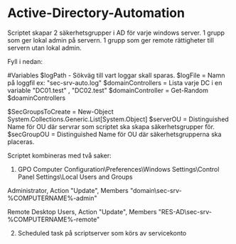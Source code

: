 # Active-Directory-Automation

Scriptet skapar 2 säkerhetsgrupper i AD för varje windows server.
1 grupp som ger lokal admin på servern.
1 grupp som ger remote rättigheter till servern utan lokal admin.

Fyll i nedan:

#Variables
$logPath - Sökväg till vart loggar skall sparas.
$logFile = Namn på loggfil ex: "sec-srv-auto.log"
$domainControllers = Lista varje DC i en variable "DC01.test" , "DC02.test"
$domainController = Get-Random $doaminControllers

$SecGroupsToCreate = New-Object System.Collections.Generic.List[System.Object]
$serverOU =  Distinguished Name för OU där servrar som scriptet ska skapa säkerhetsgrupper för.
$secGroupOU = Distinguished Name för OU där säkerhetsgrupperna ska placeras.


Scriptet kombineras med två saker: 

1. GPO
Computer Configuration\Preferences\Windows Settings\Control Panel Settings\Local Users and Groups

Administrator, Action "Update", Members "domain\sec-srv-%COMPUTERNAME%-admin"

Remote Desktop Users, Action "Update", Members "RES-AD\sec-srv-%COMPUTERNAME%-remote"

2. Scheduled task på scriptserver som körs av servicekonto
